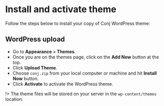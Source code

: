 # Install and activate theme

Follow the steps below to install your copy of Conj WordPress theme:

## WordPress upload

* Go to **Appearance** » **Themes**.
* Once you are on the themes page, click on the **Add New** button at the top.
* Click **Upload Theme**.
* Choose ```conj.zip``` from your local computer or machine and hit **Install Now** button.
* Click **Activate** to activate the WordPress theme.

!> The theme files will be stored on your server in the ```wp-content/themes``` location.
